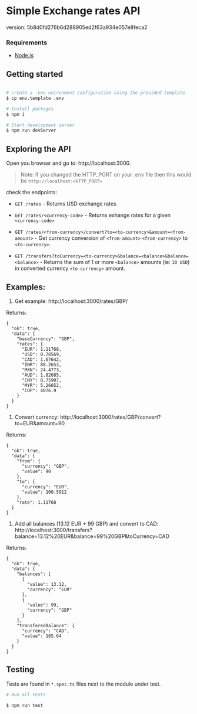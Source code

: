 # Simple Exchange rates API

version: 5b8d0fd276b6d288905ed2f63a934e057e8feca2

### Requirements
* [Node.js](https://nodejs.org/en/download/) 


## Getting started

```bash

# create a .env enironment configuration using the provided template
$ cp env.template .env

# Install packages
$ npm i

# Start development server
$ npm run devServer
```
## Exploring the API

Open you browser and go to: http://localhost:3000.
> Note: If you changed the HTTP_PORT on your .env file then this would be `http://localhost:<HTTP_PORT>`

check the endpoints:

- `GET /rates` - Returns USD exchange rates

- `GET /rates/<currency-code>` - Returns exhange rates for a given `<currency-code>`

- `GET /rates/<from-currency>/convert?to=<to-currency>&amount=<from-amount>` - Get currency conversion of `<from-amount>` `<from-currency>` to `<to-currency>`. 

- `GET /transfers?toCurrency=<to-currency>&balance=<balance>&balance=<balance>` - Returns the sum of 1 or more `<balance>` amounts (ie: `10 USD`) in converted currency `<to-currency>` amount.

## Examples:


1. Get  example: http://localhost:3000/rates/GBP/

Returns:

```
{
  "ok": true,
  "data": {
    "baseCurrency": "GBP",
    "rates": {
      "EUR": 1.11768,
      "USD": 0.78569,
      "CAD": 1.67642,
      "INR": 88.2653,
      "MXN": 24.4773,
      "AUD": 1.82685,
      "CNY": 8.75907,
      "MYR": 5.26652,
      "COP": 4076.9
    }
  }
}
```

1. Convert currency: http://localhost:3000/rates/GBP/convert?to=EUR&amount=90 

Returns:

```
{
  "ok": true,
  "data": {
    "from": {
      "currency": "GBP",
      "value": 90
    },
    "to": {
      "currency": "EUR",
      "value": 100.5912
    },
    "rate": 1.11768
  }
}
```

1. Add all balances (13.12 EUR + 99 GBP) and convert to CAD: http://localhost:3000/transfers?balance=13.12%20EUR&balance=99%20GBP&toCurrency=CAD

Returns:

```
{
  "ok": true,
  "data": {
    "balances": [
      {
        "value": 13.12,
        "currency": "EUR"
      },
      {
        "value": 99,
        "currency": "GBP"
      }
    ],
    "transferedBalance": {
      "currency": "CAD",
      "value": 185.64
    }
  }
}
```

##
## Testing

Tests are found in `*.spec.ts` files next to the module under test.

```bash
# Run all tests

$ npm run test
```
